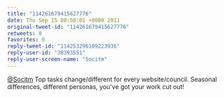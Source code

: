 ```yaml
---
title: "114261679415627776"
date: Thu Sep 15 08:58:01 +0000 2011
original-tweet-id: "114261679415627776"
retweets: 0
favorites: 0
reply-tweet-id: "114253296109223936"
reply-user-id: "38393551"
reply-user-screen-name: "Socitm"
---
```

<a href="https://twitter.com/Socitm">@Socitm</a> Top tasks change/different for every website/council. Seasonal differences, different personas, you've got your work cut out!
